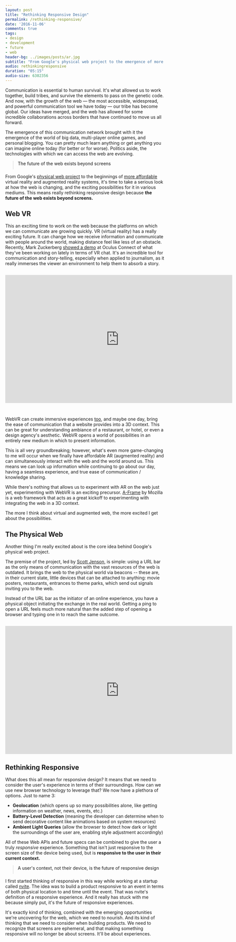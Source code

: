 ```yaml
---
layout: post
title: "Rethinking Responsive Design"
permalink: /rethinking-responsive/
date: '2016-11-06'
comments: true
tags:
- design
- development
- future
- web
header-bg: ../images/posts/ar.jpg
subtitle: "From Google's physical web project to the emergence of more affordable virtual reality and augmented reality systems, it's time to take a serious look at how the web is changing, and the exciting possibilities for its application outside of screens."
audio: rethinkingresponsive
duration: "05:15"
audio-size: 6302356
---
```


Communication is essential to human survival. It's what allowed us to work together, build tribes, and survive the elements to pass on the genetic code. And now, with the growth of the web &mdash; the most accessible, widespread, and powerful communication tool we have today &mdash; our tribe has become global. Our ideas have merged, and the web has allowed for some incredible collaborations across borders that have continued to move us all forward.

The emergence of this communication network brought with it the emergence of the world of big data, multi-player online games, and personal blogging. You can pretty much learn anything or get anything you can imagine online today (for better or for worse). Politics aside, the technologies with which we can access the web are evolving.

<blockquote class="left" style="padding-bottom:.7em"><a class="twitter-share">The future of the web exists beyond screens</a></blockquote>

From Google's [physical web project](https://google.github.io/physical-web/) to the beginnings of [more affordable](http://www.gearbrain.com/gear-vr-budget-virtual-reality-headset-1716690185.html) virtual reality and augmented reality systems, it's time to take a serious look at how the web is changing, and the exciting possibilities for it in various mediums. This means really rethinking responsive design because **the future of the web exists beyond screens.**

## Web VR

This an exciting time to work on the web because the platforms on which we can communicate are growing quickly. VR (virtual reality) has a really exciting future. It can change how we receive information and communicate with people around the world, making distance feel like less of an obstacle. Recently, Mark Zuckerberg [showed a demo](https://www.youtube.com/watch?v=OyW4CBSZfL0) at Oculus Connect of what they've been working on lately in terms of VR chat. It's an incredible tool for communication and story-telling, especially when applied to journalism, as it really immerses the viewer an environment to help them to absorb a story.

<iframe width="720" height="405" style="margin: 1em 0 2em"  src="https://www.youtube.com/embed/0QY72R3ZDzw?rel=0" frameborder="0" allowfullscreen></iframe>

WebVR can create immersive experiences [too](https://www.youtube.com/watch?v=KMdCGkgNtno), and maybe one day, bring the ease of communication that a website provides into a 3D context. This can be great for understanding ambiance of a restaurant, or hotel, or even a design agency's aesthetic. WebVR opens a world of possibilities in an entirely new medium in which to present information.

This is all very groundbreaking; however, what's even more game-changing to me will occur when we finally have affordable AR (augmented reality) and can simultaneously interact with the web and the world around us. This means we can look up information while continuing to go about our day, having a seamless experience, and true ease of communication / knowledge sharing.

While there's nothing that allows us to experiment with AR on the web just yet, experimenting with WebVR is an exciting precursor. [A-Frame](https://aframe.io/) by Mozilla is a web framework that acts as a great kickoff to experimenting with integrating the web in a 3D context.

The more I think about virtual and augmented web, the more excited I get about the possibilities.

## The Physical Web

Another thing I'm really excited about is the core idea behind Google's physical web project.

The premise of the project, led by [Scott Jenson](https://twitter.com/scottjenson), is simple: using a URL bar as the only means of communication with the vast resources of the web is outdated. It brings the web to the physical world via beacons -- these are, in their current state, little devices that can be attached to anything: movie posters, restaurants, entrances to theme parks, which send out signals inviting you to the web.

Instead of the URL bar as the initiator of an online experience, you have a physical object initiating the exchange in the real world. Getting a ping to open a URL feels much more natural than the added step of opening a browser and typing one in to reach the same outcome.

<iframe width="720" height="405" style="margin: 1em 0 0"  src="https://www.youtube.com/embed/1yaLPRgtlR0?rel=0" frameborder="0" allowfullscreen></iframe>

## Rethinking Responsive

What does this all mean for responsive design? It means that we need to consider the user's experience in terms of their surroundings. How can we use new browser technology to leverage that? We now have a plethora of options. Just to name 3:

- **Geolocation** (which opens up so many possibilities alone, like getting information on weather, news, events, etc.)
- **Battery-Level Detection** (meaning the developer can determine when to send decorative content like animations based on system resources)
- **Ambient Light Queries** (allow the browser to detect how dark or light the surroundings of the user are, enabling style adjustment accordingly)

All of these Web APIs and future specs can be combined to give the user a truly *responsive* experience. Something that isn't just responsive to the screen size of the device being used, but is **responsive to the user in their current context.**

<blockquote class="right" style="padding-bottom:.7em"><a class="twitter-share">A user's context, not their device, is the future of responsive design</a></blockquote>

I first started thinking of responsive in this way while working at a startup called [nvite](http://nvite.com). The idea was to build a product responsive to an event in terms of both physical location to and time until the event. That was nvite's definition of a responsive experience. And it really has stuck with me because simply put, it's the future of responsive experiences. 

It's exactly kind of thinking, combined with the emerging opportunities we're uncovering for the web, which we need to nourish. And its kind of thinking that we need to consider when building products. We need to recognize that screens are ephemeral, and that <a class="twitter-share">making something responsive will no longer be about screens. It'll be about experiences</a>.